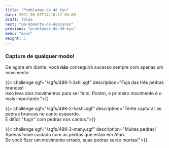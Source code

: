 ```yaml
---
title: "Problemas de 48 Kyu"
date: 2021-08-05T14:10:17-03:00
draft: false
next: "um-momento-de-descanso"
previous: "problemas-de-49-kyu"
menu: "main"
weight: 5
---
```


### Capture de qualquer modo!

De agora em diante, você **não** conseguirá sucesso sempre com apenas um movimento.

{{< challenge sgf="/sgfs/48K-1-3shi.sgf" description="Fuja das três pedras brancas!<br />Isso leva dois movimentos para ser feito. Porém, o primeiro movimento é o mais importante.">}} 

{{< challenge sgf="/sgfs/48K-2-hashi.sgf" description="Tente capturar as pedras brancas no canto esquerdo.<br />É difícil \"fugir\" com pedras nos cantos.">}}

{{< challenge sgf="/sgfs/48K-3-many.sgf" description="Muitas pedras! Apenas tome cuidado com as pedras que estão em Atari.<br />Se você fizer um movimento errado, suas pedras serão mortas!">}}


